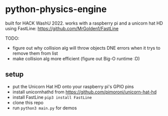 # python-physics-engine
 built for HACK WashU 2022. 
 works with a raspberry pi and a unicorn hat HD
 using FastLine: https://github.com/MrGolden1/FastLine

TODO:
- figure out why collision alg will throw objects DNE errors when it trys to remove them from list
- make collision alg more efficient (figure out Big-O runtime :D)

## setup
- put the Unicorn Hat HD onto your raspberry pi's GPIO pins
- install unicornhathd from https://github.com/pimoroni/unicorn-hat-hd
- install FastLine `pip3 install FastLine`
- clone this repo
- run `python3 main.py` for demos